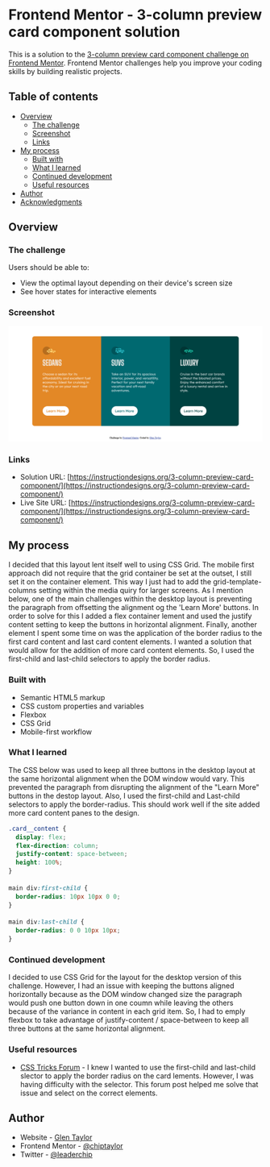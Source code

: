 # Frontend Mentor - 3-column preview card component solution

This is a solution to the [3-column preview card component challenge on Frontend Mentor](https://www.frontendmentor.io/challenges/3column-preview-card-component-pH92eAR2-). Frontend Mentor challenges help you improve your coding skills by building realistic projects.

## Table of contents

- [Overview](#overview)
  - [The challenge](#the-challenge)
  - [Screenshot](#screenshot)
  - [Links](#links)
- [My process](#my-process)
  - [Built with](#built-with)
  - [What I learned](#what-i-learned)
  - [Continued development](#continued-development)
  - [Useful resources](#useful-resources)
- [Author](#author)
- [Acknowledgments](#acknowledgments)

## Overview

### The challenge

Users should be able to:

- View the optimal layout depending on their device's screen size
- See hover states for interactive elements

### Screenshot

![](./screenshot.png)

### Links

- Solution URL: [https://instructiondesigns.org/3-column-preview-card-component/](https://instructiondesigns.org/3-column-preview-card-component/)
- Live Site URL: [https://instructiondesigns.org/3-column-preview-card-component/](https://instructiondesigns.org/3-column-preview-card-component/)

## My process

I decided that this layout lent itself well to using CSS Grid. The mobile first approach did not require that the grid container be set at the outset, I still set it on the container element. This way I just had to add the grid-template-columns setting within the media quiry for larger screens. As I mention below, one of the main challenges within the desktop layout is preventing the paragraph from offsetting the alignment og the 'Learn More' buttons. In order to solve for this I added a flex container lement and used the justify content setting to keep the buttons in horizontal alignment. Finally, another element I spent some time on was the application of the border radius to the first card content and last card content elements. I wanted a solution that would allow for the addition of more card content elements. So, I used the first-child and last-child selectors to apply the border radius.

### Built with

- Semantic HTML5 markup
- CSS custom properties and variables
- Flexbox
- CSS Grid
- Mobile-first workflow

### What I learned

The CSS below was used to keep all three buttons in the desktop layout at the same horizontal alignment when the DOM window would vary. This prevented the paragraph from disrupting the alignment of the "Learn More" buttons in the destop layout. Also, I used the first-child and Last-child selectors to apply the border-radius. This should work well if the site added more card content panes to the design.

```css
.card__content {
  display: flex;
  flex-direction: column;
  justify-content: space-between;
  height: 100%;
}

main div:first-child {
  border-radius: 10px 10px 0 0;
}

main div:last-child {
  border-radius: 0 0 10px 10px;
}
```

### Continued development

I decided to use CSS Grid for the layout for the desktop version of this challenge. However, I had an issue with keeping the buttons aligned horizontally because as the DOM window changed size the paragraph would push one button down in one coumn while leaving the others because of the variance in content in each grid item. So, I had to emply flexbox to take advantage of justify-content / space-between to keep all three buttons at the same horizontal alignment.

### Useful resources

- [CSS Tricks Forum](https://css-tricks.com/forums/topic/last-child-not-working/) - I knew I wanted to use the first-child and last-child slector to apply the border radius on the card lements. However, I was having difficulty with the selector. This forum post helped me solve that issue and select on the correct elements.

## Author

- Website - [Glen Taylor](https://www.glenmtaylor.com)
- Frontend Mentor - [@chiptaylor](https://www.frontendmentor.io/profile/chiptaylor)
- Twitter - [@leaderchip](https://www.twitter.com/leaderchip)
